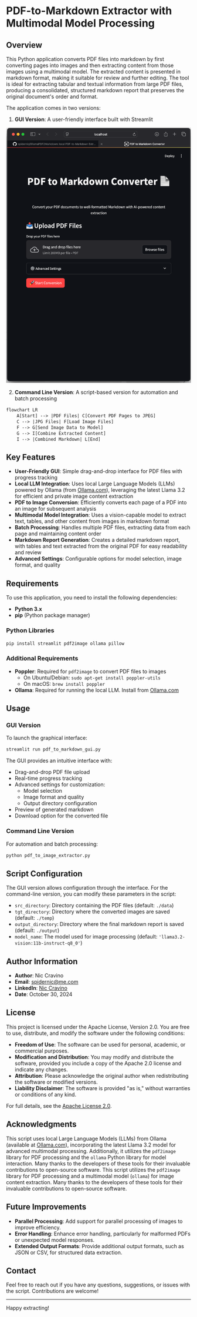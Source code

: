 # PDF-to-Markdown Extractor with Multimodal Model Processing

## Overview
This Python application converts PDF files into markdown by first converting pages into images and then extracting content from those images using a multimodal model. The extracted content is presented in markdown format, making it suitable for review and further editing. The tool is ideal for extracting tabular and textual information from large PDF files, producing a consolidated, structured markdown report that preserves the original document's order and format.

The application comes in two versions:
1. **GUI Version**: A user-friendly interface built with Streamlit

<img src="images/screen.gif" width="600" alt="PDF to Markdown Converter Demo">

2. **Command Line Version**: A script-based version for automation and batch processing

```mermaid
flowchart LR
    A[Start] --> |PDF Files| C[Convert PDF Pages to JPEG]
    C --> |JPG Files| F[Load Image Files]
    F --> G[Send Image Data to Model]
    G --> I[Combine Extracted Content]
    I --> |Combined Markdown| L[End]
```

## Key Features
- **User-Friendly GUI**: Simple drag-and-drop interface for PDF files with progress tracking
- **Local LLM Integration**: Uses local Large Language Models (LLMs) powered by Ollama (from [Ollama.com](https://ollama.com)), leveraging the latest Llama 3.2 for efficient and private image content extraction
- **PDF to Image Conversion**: Efficiently converts each page of a PDF into an image for subsequent analysis
- **Multimodal Model Integration**: Uses a vision-capable model to extract text, tables, and other content from images in markdown format
- **Batch Processing**: Handles multiple PDF files, extracting data from each page and maintaining content order
- **Markdown Report Generation**: Creates a detailed markdown report, with tables and text extracted from the original PDF for easy readability and review
- **Advanced Settings**: Configurable options for model selection, image format, and quality

## Requirements
To use this application, you need to install the following dependencies:

- **Python 3.x**
- **pip** (Python package manager)

### Python Libraries
```sh
pip install streamlit pdf2image ollama pillow
```

### Additional Requirements
- **Poppler**: Required for `pdf2image` to convert PDF files to images
  - On Ubuntu/Debian: `sudo apt-get install poppler-utils`
  - On macOS: `brew install poppler`
- **Ollama**: Required for running the local LLM. Install from [Ollama.com](https://ollama.com)

## Usage

### GUI Version
To launch the graphical interface:
```sh
streamlit run pdf_to_markdown_gui.py
```

The GUI provides an intuitive interface with:
- Drag-and-drop PDF file upload
- Real-time progress tracking
- Advanced settings for customization:
  - Model selection
  - Image format and quality
  - Output directory configuration
- Preview of generated markdown
- Download option for the converted file

### Command Line Version
For automation and batch processing:
```sh
python pdf_to_image_extractor.py
```

## Script Configuration
The GUI version allows configuration through the interface. For the command-line version, you can modify these parameters in the script:
- `src_directory`: Directory containing the PDF files (default: `./data`)
- `tgt_directory`: Directory where the converted images are saved (default: `./temp`)
- `output_directory`: Directory where the final markdown report is saved (default: `./output`)
- `model_name`: The model used for image processing (default: `'llama3.2-vision:11b-instruct-q8_0'`)

## Author Information
- **Author**: Nic Cravino
- **Email**: [spidernic@me.com](mailto:spidernic@me.com) 
- **LinkedIn**: [Nic Cravino](https://www.linkedin.com/in/nic-cravino)
- **Date**: October 30, 2024

## License
This project is licensed under the Apache License, Version 2.0. You are free to use, distribute, and modify the software under the following conditions:

- **Freedom of Use**: The software can be used for personal, academic, or commercial purposes.
- **Modification and Distribution**: You may modify and distribute the software, provided you include a copy of the Apache 2.0 license and indicate any changes.
- **Attribution**: Please acknowledge the original author when redistributing the software or modified versions.
- **Liability Disclaimer**: The software is provided "as is," without warranties or conditions of any kind.

For full details, see the [Apache License 2.0](https://www.apache.org/licenses/LICENSE-2.0).

## Acknowledgments
This script uses local Large Language Models (LLMs) from Ollama (available at [Ollama.com](https://ollama.com)), incorporating the latest Llama 3.2 model for advanced multimodal processing. Additionally, it utilizes the `pdf2image` library for PDF processing and the `ollama` Python library for model interaction. Many thanks to the developers of these tools for their invaluable contributions to open-source software.
This script utilizes the `pdf2image` library for PDF processing and a multimodal model (`ollama`) for image content extraction. Many thanks to the developers of these tools for their invaluable contributions to open-source software.

## Future Improvements
- **Parallel Processing**: Add support for parallel processing of images to improve efficiency.
- **Error Handling**: Enhance error handling, particularly for malformed PDFs or unexpected model responses.
- **Extended Output Formats**: Provide additional output formats, such as JSON or CSV, for structured data extraction.

## Contact
Feel free to reach out if you have any questions, suggestions, or issues with the script. Contributions are welcome!

---

Happy extracting!
